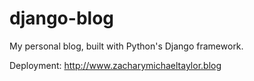 # django-blog

My personal blog, built with Python's Django framework. 

Deployment: http://www.zacharymichaeltaylor.blog

